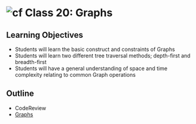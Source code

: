 # ![cf](http://i.imgur.com/7v5ASc8.png) Class 20: Graphs

## Learning Objectives
- Students will learn the basic construct and constraints of Graphs
- Students will learn two different tree traversal methods; depth-first and breadth-first
- Students will have a general understanding of space and time complexity relating to common Graph operations

## Outline
- CodeReview
- [Graphs]
<!-- [Hyperlinks]  -->


<!-- links -->
[Graphs]: ./notes/graphs/md

